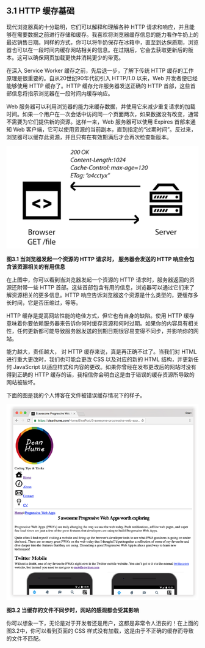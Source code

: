 ## 3.1 HTTP 缓存基础

现代浏览器真的十分聪明，它们可以解释和理解各种 HTTP 请求和响应，并且能够在需要数据之前进行存储和缓存。我喜欢将浏览器缓存信息的能力看作牛奶上的最迟销售日期。同样的方式，你可以将牛奶保存在冰箱中，直至到达保质期，浏览器也可以在一段时间内缓存网站相关的信息。在过期后，它会去获取更新后的版本。这可以确保网页加载更快并消耗更少的带宽。

在深入 Service Worker 缓存之前，先后退一步，了解下传统 HTTP 缓存的工作原理是很重要的。自从20世纪90年代初引入 HTTP/1.0 以来，Web 开发者便已经能够使用 HTTP 缓存了。HTTP 缓存允许服务器发送正确的 HTTP 首部，这些首部信息将指示浏览器在一段时间内缓存响应。

Web 服务器可以利用浏览器的能力来缓存数据，并使用它来减少重复请求的加载时间。如果一个用户在一次会话中访问同一个页面两次，如果数据没有改变，通常不需要为它们提供新的资源。这样一来，Web 服务器可以使用 Expires 首部来通知 Web 客户端，它可以使用资源的当前副本，直到指定的“过期时间”。反过来，浏览器可以缓存此资源，并且只有在有效期满后才会再次检查新版本。

![Figure 3.1](../assets/figure3.1.png)

**图3.1 当浏览器发起一个资源的 HTTP 请求时， 服务器会发送的 HTTP 响应会包含该资源相关的有用信息**

在上图中，你可以看到当浏览器发起一个资源的 HTTP 请求时，服务器返回的资源还附带一些 HTTP 首部。这些首部包含有用的信息，浏览器可以通过它们来了解资源相关的更多信息。HTTP 响应告诉浏览器这个资源是什么类型的，要缓存多长时间，它是否压缩过，等等。

HTTP 缓存是提高网站性能的绝佳方式，但它也有自身的缺陷。使用 HTTP 缓存意味着你要依赖服务器来告诉你何时缓存资源和何时过期。如果你的内容具有相关性，任何更新都可能导致服务器发送的到期日期很容易变得不同步，并影响你的网站。

能力越大，责任越大， 对 HTTP 缓存来说，真是再正确不过了。当我们对 HTML 进行重大更改时，我们也可能会更改 CSS 以及对应的新的 HTML 结构，并更新任何 JavaScript 以适应样式和内容的更改。如果你曾经在发布更改后的网站时没有得到正确的 HTTP 缓存的话，我相信你会明白这是由于错误的缓存资源所导致的网站被破坏。

下面的图是我的个人博客在文件被错误缓存情况下的样子。

![Figure 3.2](../assets/figure3.2.png)

**图3.2 当缓存的文件不同步时，网站的感观都会受其影响**

你可以想象一下，无论是对于开发者还是用户，这都是非常令人沮丧的！在上面的图3.2中，你可以看到页面的 CSS 样式没有加载，这是由于不正确的缓存而导致的文件不匹配。